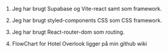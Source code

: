 
1. Jeg har brugt Supabase og Vite-react samt som framework.

2. Jeg har brugt styled-components CSS som CSS framework.

3. Jeg har brugt React-router-dom som routing.

4. FlowChart for Hotel Overlook ligger på min github wiki

